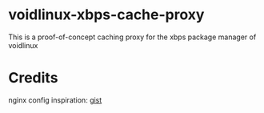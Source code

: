 # voidlinux-xbps-cache-proxy
This is a proof-of-concept caching proxy for the xbps package manager of voidlinux

# Credits

nginx config inspiration: [gist](https://gist.github.com/Duncaen/645f119544a65ad0fd32e0e0400e22a3)
